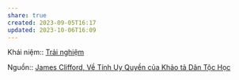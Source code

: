 ```yaml
---
share: true
created: 2023-09-05T16:17
updated: 2023-10-06T16:09
---
```

Khái niệm:: [Trải nghiệm](../../%CE%9E%20Kh%C3%A1i%20ni%E1%BB%87m/Tr%E1%BA%A3i%20nghi%E1%BB%87m.md)

Nguồn:: [James Clifford, Về Tính Uy Quyền của Khảo tả Dân Tộc Học](../../%CE%9E%20Ngu%E1%BB%93n/James%20Clifford,%20V%E1%BB%81%20T%C3%ADnh%20Uy%20Quy%E1%BB%81n%20c%E1%BB%A7a%20Kh%E1%BA%A3o%20t%E1%BA%A3%20D%C3%A2n%20T%E1%BB%99c%20H%E1%BB%8Dc.md)
